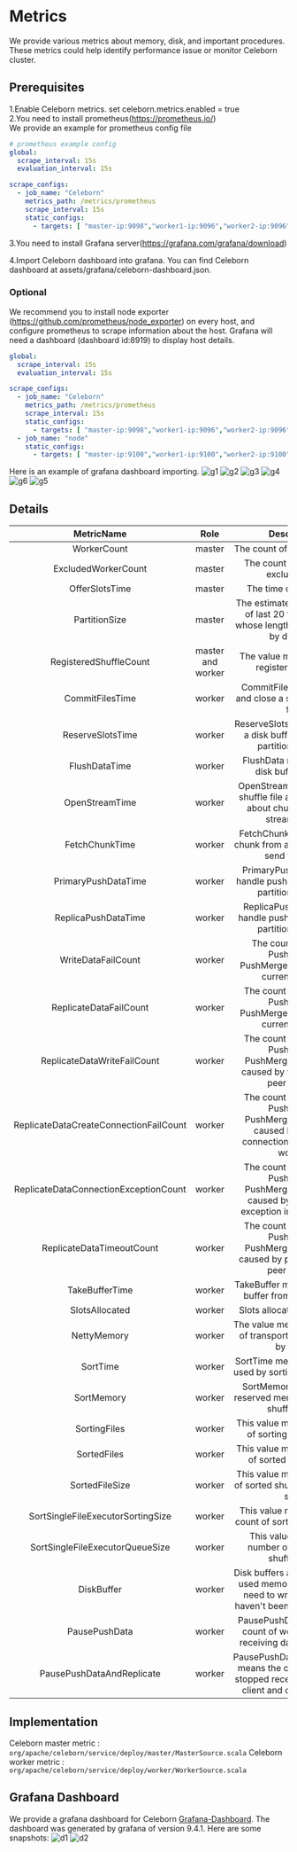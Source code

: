 # Metrics

We provide various metrics about memory, disk, and important procedures. These metrics could help identify performance
issue or monitor Celeborn cluster.

## Prerequisites

1.Enable Celeborn metrics.
set celeborn.metrics.enabled = true  
2.You need to install prometheus(https://prometheus.io/)  
We provide an example for prometheus config file

```yaml
# prometheus example config
global:
  scrape_interval: 15s
  evaluation_interval: 15s

scrape_configs:
  - job_name: "Celeborn"
    metrics_path: /metrics/prometheus
    scrape_interval: 15s
    static_configs:
      - targets: [ "master-ip:9098","worker1-ip:9096","worker2-ip:9096","worker3-ip:9096","worker4-ip:9096" ]
```

3.You need to install Grafana server(https://grafana.com/grafana/download)

4.Import Celeborn dashboard into grafana.
You can find Celeborn dashboard at assets/grafana/celeborn-dashboard.json.

### Optional

We recommend you to install node exporter (https://github.com/prometheus/node_exporter)
on every host, and configure prometheus to scrape information about the host.
Grafana will need a dashboard (dashboard id:8919) to display host details.

```yaml
global:
  scrape_interval: 15s
  evaluation_interval: 15s

scrape_configs:
  - job_name: "Celeborn"
    metrics_path: /metrics/prometheus
    scrape_interval: 15s
    static_configs:
      - targets: [ "master-ip:9098","worker1-ip:9096","worker2-ip:9096","worker3-ip:9096","worker4-ip:9096" ]
  - job_name: "node"
    static_configs:
      - targets: [ "master-ip:9100","worker1-ip:9100","worker2-ip:9100","worker3-ip:9100","worker4-ip:9100" ]
```

Here is an example of grafana dashboard importing.
![g1](assets/img/g1.png)
![g2](assets/img/g2.png)
![g3](assets/img/g3.png)
![g4](assets/img/g4.png)
![g6](assets/img/g6.png)
![g5](assets/img/g5.png)

## Details

|                            MetricName                             |       Role        |                                                   Description                                                   |
|:-----------------------------------------------------------------:|:-----------------:|:---------------------------------------------------------------------------------------------------------------:|
|                            WorkerCount                            |      master       |                                          The count of active workers.                                           |
|                        ExcludedWorkerCount                        |      master       |                                     The count of workers in excluded list.                                      |
|                          OfferSlotsTime                           |      master       |                                            The time of offer slots.                                             |
|                           PartitionSize                           |      master       |          The estimated partition size of last 20 flush window whose length is 15 seconds by defaults.           |
|                      RegisteredShuffleCount                       | master and worker |                                  The value means count of registered shuffle.                                   |
|                          CommitFilesTime                          |      worker       |                           CommitFiles means flush and close a shuffle partition file.                           |
|                         ReserveSlotsTime                          |      worker       |                     ReserveSlots means acquire a disk buffer and record partition location.                     |
|                           FlushDataTime                           |      worker       |                                  FlushData means flush a disk buffer to disk.                                   |
|                          OpenStreamTime                           |      worker       |            OpenStream means read a shuffle file and send client about chunks size and stream index.             |
|                          FetchChunkTime                           |      worker       |                      FetchChunk means read a chunk from a shuffle file and send to client.                      |
|                        PrimaryPushDataTime                        |      worker       |                      PrimaryPushData means handle pushdata of primary partition location.                       |
|                        ReplicaPushDataTime                        |      worker       |                      ReplicaPushData means handle pushdata of replica partition location.                       |
|                        WriteDataFailCount                         |      worker       |                    The count of writing PushData or PushMergedData failed in current worker.                    |
|                      ReplicateDataFailCount                       |      worker       |                  The count of replicating PushData or PushMergedData failed in current worker.                  |
|                    ReplicateDataWriteFailCount                    |      worker       |       The count of replicating PushData or PushMergedData failed caused by write failure in peer worker.        |
|              ReplicateDataCreateConnectionFailCount               |      worker       | The count of replicating PushData or PushMergedData failed caused by creating connection failed in peer worker. |
|               ReplicateDataConnectionExceptionCount               |      worker       |    The count of replicating PushData or PushMergedData failed caused by connection exception in peer worker.    | 
|                     ReplicateDataTimeoutCount                     |      worker       |        The count of replicating PushData or PushMergedData failed caused by push timeout in peer worker.        |
|                          TakeBufferTime                           |      worker       |                              TakeBuffer means get a disk buffer from disk flusher.                              |
|                          SlotsAllocated                           |      worker       |                                          Slots allocated in last hour                                           |
|                            NettyMemory                            |      worker       |                         The value measures all kinds of transport memory used by netty.                         |
|                             SortTime                              |      worker       |                           SortTime measures the time used by sorting a shuffle file.                            |
|                            SortMemory                             |      worker       |                       SortMemory means total reserved memory for sorting shuffle files .                        |
|                           SortingFiles                            |      worker       |                              This value means the count of sorting shuffle files.                               |
|                            SortedFiles                            |      worker       |                               This value means the count of sorted shuffle files.                               |
|                          SortedFileSize                           |      worker       |                        This value means the count of sorted shuffle files 's total size.                        |
|                 SortSingleFileExecutorSortingSize                 |      worker       |                            This value means the task count of sorted shuffle files.                             |
|                  SortSingleFileExecutorQueueSize                  |      worker       |                           This value means the number of task to sort shuffle files.                            |
|                            DiskBuffer                             |      worker       | Disk buffers are part of netty used memory, means data need to write to disk but haven't been written to disk.  |
|                           PausePushData                           |      worker       |                   PausePushData means the count of worker stopped receiving data from client.                   |
|                     PausePushDataAndReplicate                     |      worker       |    PausePushDataAndReplicate means the count of worker stopped receiving data from client and other workers.    |

## Implementation

Celeborn master metric : `org/apache/celeborn/service/deploy/master/MasterSource.scala`
Celeborn worker metric : `org/apache/celeborn/service/deploy/worker/WorkerSource.scala`

## Grafana Dashboard

We provide a grafana dashboard for Celeborn [Grafana-Dashboard](assets/grafana/celeborn-dashboard.json). The dashboard was generated by grafana of version 9.4.1.
Here are some snapshots:
![d1](assets/img/dashboard1.png)
![d2](assets/img/dashboard_full.webp)
